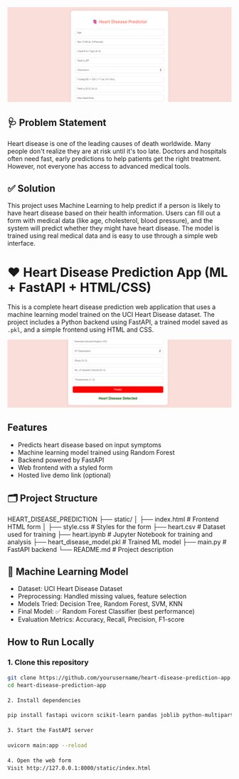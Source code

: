 ![Heart Disease Input Form](heart1.png)

## 🩺 Problem Statement
Heart disease is one of the leading causes of death worldwide. Many people don't realize they are at risk until it's too late. Doctors and hospitals often need fast, early predictions to help patients get the right treatment. However, not everyone has access to advanced medical tools.


## ✅ Solution
This project uses Machine Learning to help predict if a person is likely to have heart disease based on their health information. Users can fill out a form with medical data (like age, cholesterol, blood pressure), and the system will predict whether they might have heart disease. The model is trained using real medical data and is easy to use through a simple web interface.

# ❤️ Heart Disease Prediction App (ML + FastAPI + HTML/CSS)

This is a complete heart disease prediction web application that uses a machine learning model trained on the UCI Heart Disease dataset. The project includes a Python backend using FastAPI, a trained model saved as `.pkl`, and a simple frontend using HTML and CSS.

![Prediction Result](heart.png)

##  Features

- Predicts heart disease based on input symptoms
- Machine learning model trained using Random Forest
- Backend powered by FastAPI
- Web frontend with a styled form
- Hosted live demo link (optional)



## 🗂️ Project Structure

HEART_DISEASE_PREDICTION
├── static/
│ ├── index.html # Frontend HTML form
│ ├── style.css # Styles for the form
├── heart.csv # Dataset used for training
├── heart.ipynb # Jupyter Notebook for training and analysis
├── heart_disease_model.pkl # Trained ML model
├── main.py # FastAPI backend
└── README.md # Project description




## 🧠 Machine Learning Model

- Dataset: UCI Heart Disease Dataset
- Preprocessing: Handled missing values, feature selection
- Models Tried: Decision Tree, Random Forest, SVM, KNN
- Final Model: ✅ Random Forest Classifier (best performance)
- Evaluation Metrics: Accuracy, Recall, Precision, F1-score



##  How to Run Locally

### 1. Clone this repository
```bash
git clone https://github.com/yourusername/heart-disease-prediction-app.git
cd heart-disease-prediction-app

2. Install dependencies

pip install fastapi uvicorn scikit-learn pandas joblib python-multipart

3. Start the FastAPI server

uvicorn main:app --reload

4. Open the web form
Visit http://127.0.0.1:8000/static/index.html